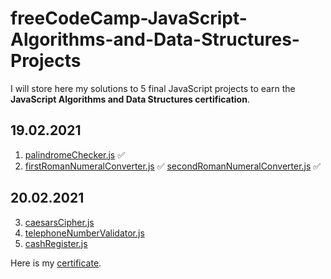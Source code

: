 # freeCodeCamp-JavaScript-Algorithms-and-Data-Structures-Projects

I will store here my solutions to 5 final JavaScript projects to earn the **JavaScript Algorithms and Data Structures certification**.

## 19.02.2021

1. [palindromeChecker.js](./palindromeChecker.js) ✅
2. [firstRomanNumeralConverter.js](./firstRomanNumeralConverter.js) ✅
   [secondRomanNumeralConverter.js](./secondRomanNumeralConverter.js) ✅

## 20.02.2021

3. [caesarsCipher.js](./caesarsCipher.js)
4. [telephoneNumberValidator.js](./telephoneNumberValidator.js)
5. [cashRegister.js](./cashRegister.js)

Here is my [certificate](https://freecodecamp.org/certification/krazek/javascript-algorithms-and-data-structures).
